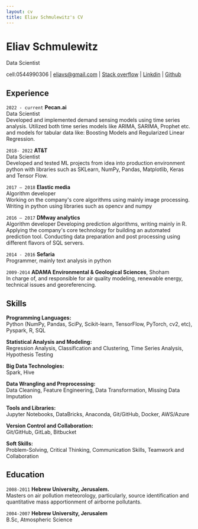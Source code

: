 ```yaml
---
layout: cv
title: Eliav Schmulewitz's CV
---
```

# Eliav Schmulewitz
Data Scientist

<div id="webaddress">
 cell:0544990306
 |
<a target="_blank" rel="noopener noreferrer" href="mailto:eliavs@gmail.com">eliavs@gmail.com</a>
| <a target="_blank" rel="noopener noreferrer" href="https://stackoverflow.com/users/397521/eliavs">Stack overflow</a>
|  <a target="_blank" rel="noopener noreferrer" href="https://www.linkedin.com/in/eliav-schmulewitz-05924315/">Linkdin</a>
 | <a target="_blank" rel="noopener noreferrer" href="https://github.com/eliavs">Github</a>
</div>


## Experience

 `2022 - current` **Pecan.ai**  
Data Scientist  
Developed and implemented demand sensing models using time series analysis.
Utilized both time series models like ARIMA, SARIMA, Prophet etc. and models for tabular data like: Boosting Models and Regularized Linear Regression. 

 `2018- 2022` **AT&T**   
Data Scientist   
Developed and tested ML projects from idea  into production environment 
python with libraries such as SKLearn, NumPy, Pandas, Matplotlib, Keras and Tensor Flow.

 `2017 – 2018` **Elastic media**   
Algorithm developer  
 Working on the company's core algorithms using mainly image processing. Writing in python using libraries  such as   opencv and numpy
  
 `2016 – 2017` **DMway analytics**   
 Algorithm developer
Developing prediction algorithms, writing mainly in R. 
Applying the company's core technology for building an automated prediction tool. 
Conducting data preparation and post processing using different flavors of SQL servers.
  
 `2014 - 2016`  **Sefaria**   
Programmer, mainly text analysis in python

 `2009-2014` **ADAMA Environmental & Geological Sciences**, Shoham  
In charge of, and responsible for air quality modeling, renewable energy, technical issues and
georeferencing.


## Skills
**Programming Languages:**   
Python (NumPy, Pandas, SciPy, Scikit-learn, TensorFlow, PyTorch, cv2, etc), Pyspark, R, SQL

**Statistical Analysis and Modeling:**  
Regression Analysis, Classification and Clustering, Time Series Analysis, Hypothesis Testing

**Big Data Technologies:**  
Spark, Hive

**Data Wrangling and Preprocessing:**    
Data Cleaning, Feature Engineering, Data Transformation, Missing Data Imputation

**Tools and Libraries:**  
Jupyter Notebooks, DataBricks, Anaconda, Git/GitHub, Docker, AWS/Azure

**Version Control and Collaboration:**  
Git/GitHub, GitLab, Bitbucket

**Soft Skills:**  
Problem-Solving, Critical Thinking, Communication Skills, Teamwork and Collaboration


## Education

`2008-2011`
__Hebrew University, Jerusalem.__  
Masters on air pollution meteorology, particularly, source identification and quantitative
mass apportionment of airborne pollutants.

`2004-2007`
__Hebrew University, Jerusalem__  
B.Sc, Atmospheric Science


<!-- ### Footer

Last updated: March, 2024 -->


